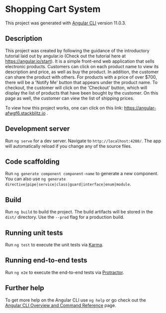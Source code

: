 # Shopping Cart System

This project was generated with [Angular CLI](https://github.com/angular/angular-cli) version 11.0.3.

## Description

This project was created by following the guidance of the introductory tutorial laid out by angular.io (Check out the tutorial here at https://angular.io/start). It is a simple front-end web application that sells electronic products. Customers can click on each product name to view its description and price, as well as buy the product. In addition, the customer can share the product with others. For products with a price of over $700, there will be a 'Notify Me' button that appears under the product name. To checkout, the customer will click on the 'Checkout' button, which will display the list of products that have been bought by the customer. On this page as well, the customer can view the list of shipping prices. 

To view how this project works, one can click on this link: https://angular-afwgf6.stackblitz.io .

## Development server

Run `ng serve` for a dev server. Navigate to `http://localhost:4200/`. The app will automatically reload if you change any of the source files.

## Code scaffolding

Run `ng generate component component-name` to generate a new component. You can also use `ng generate directive|pipe|service|class|guard|interface|enum|module`.

## Build

Run `ng build` to build the project. The build artifacts will be stored in the `dist/` directory. Use the `--prod` flag for a production build.

## Running unit tests

Run `ng test` to execute the unit tests via [Karma](https://karma-runner.github.io).

## Running end-to-end tests

Run `ng e2e` to execute the end-to-end tests via [Protractor](http://www.protractortest.org/).

## Further help

To get more help on the Angular CLI use `ng help` or go check out the [Angular CLI Overview and Command Reference](https://angular.io/cli) page.
